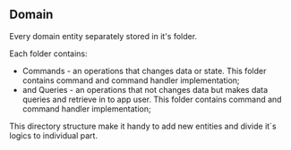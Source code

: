 ## Domain

Every domain entity separately stored in it's folder.

Each folder contains:
- Commands - an operations that changes data or state. This folder contains command and command handler implementation; 
- and Queries - an operations that not changes data but makes data queries and retrieve in to app user. This folder contains command and command handler implementation;

This directory structure make it handy to add new entities and divide it`s logics to individual part.